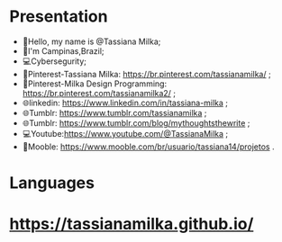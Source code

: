 #  Presentation

- 👋Hello, my name is @Tassiana Milka;
- 🏡I'm Campinas,Brazil;
- 💻Cybersegurity; 
- 📄Pinterest-Tassiana Milka: https://br.pinterest.com/tassianamilka/ ;
- 📄Pinterest-Milka Design Programming: https://br.pinterest.com/tassianamilka2/ ;
- 🌐linkedin: https://www.linkedin.com/in/tassiana-milka ;
- 🌐Tumblr: https://www.tumblr.com/tassianamilka ;
- 🌐Tumblr: https://www.tumblr.com/blog/mythoughtsthewrite ;
- 💻Youtube:https://www.youtube.com/@TassianaMilka  ;
- 📄Mooble: https://www.mooble.com/br/usuario/tassiana14/projetos .


# Languages
      
# https://tassianamilka.github.io/
